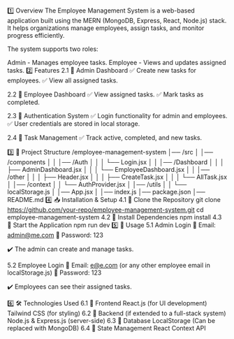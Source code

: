 1️⃣ Overview
The Employee Management System is a web-based application built using the MERN (MongoDB, Express, React, Node.js) stack. It helps organizations manage employees, assign tasks, and monitor progress efficiently.

The system supports two roles:

Admin - Manages employee tasks.
Employee - Views and updates assigned tasks.
2️⃣ Features
2.1 🔹 Admin Dashboard
✅ Create new tasks for employees.
✅ View all assigned tasks.

2.2 🔹 Employee Dashboard
✅ View assigned tasks.
✅ Mark tasks as completed.

2.3 🔹 Authentication System
✅ Login functionality for admin and employees.
✅ User credentials are stored in local storage.

2.4 🔹 Task Management
✅ Track active, completed, and new tasks.

3️⃣ 📂 Project Structure
/employee-management-system
│── /src
│   │── /components
│   │   │── /Auth
│   │   │   └── Login.jsx
│   │   │── /Dashboard
│   │   │   ├── AdminDashboard.jsx
│   │   │   └── EmployeeDashboard.jsx
│   │   │── /other
│   │   │   ├── Header.jsx
│   │   │   ├── CreateTask.jsx
│   │   │   └── AllTask.jsx
│   │── /context
│   │   └── AuthProvider.jsx
│   │── /utils
│   │   └── localStorage.js
│   │── App.jsx
│   │── index.js
│── package.json
│── README.md
4️⃣ 📥 Installation & Setup
4.1 🔹 Clone the Repository
git clone https://github.com/your-repo/employee-management-system.git
cd employee-management-system
4.2 🔹 Install Dependencies
npm install
4.3 🔹 Start the Application
npm run dev
5️⃣ 🔑 Usage
5.1 Admin Login
📧 Email: admin@me.com
🔑 Password: 123

✔️ The admin can create and manage tasks.

5.2 Employee Login
📧 Email: e@e.com (or any other employee email in localStorage.js)
🔑 Password: 123

✔️ Employees can see their assigned tasks.

6️⃣ 🛠️ Technologies Used
6.1 🔹 Frontend
React.js (for UI development)
Tailwind CSS (for styling)
6.2 🔹 Backend (if extended to a full-stack system)
Node.js & Express.js (server-side)
6.3 🔹 Database
LocalStorage (Can be replaced with MongoDB)
6.4 🔹 State Management
React Context API
